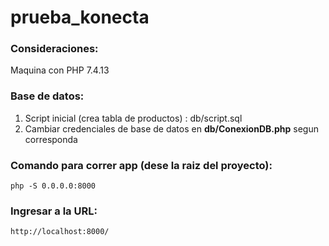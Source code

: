 # prueba_konecta


### Consideraciones:

Maquina con PHP 7.4.13

### Base de datos:

1. Script inicial (crea tabla de productos) : db/script.sql
2. Cambiar credenciales de base de datos en **db/ConexionDB.php** segun corresponda

### Comando para correr app (dese la raiz del proyecto):
```
php -S 0.0.0.0:8000
```

### Ingresar a la URL:
```
http://localhost:8000/
```
